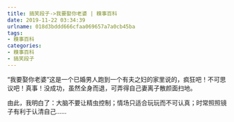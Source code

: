 ```yaml
---
title: 搞笑段子->我要娶你老婆 | 糗事百科
date: 2019-11-22 03:34:39
urlname: 018d3bddd666cfaa069657a7a0cb45ba
tags: 
- 糗事百科
categories:
- 糗事百科
- 搞笑段子
---
```

“我要娶你老婆”这是一个已婚男人跑到一个有夫之妇的家里说的，疯狂吧！不可思议吧！真事！没成功，虽然全身而退，可弄得自己妻离子散颜面扫地。

由此，我明白了：大脑不要让精虫控制；情场只适合玩玩而不可认真；时常照照镜子有利于认清自己……


